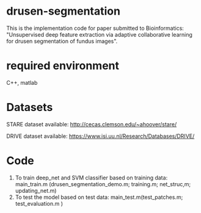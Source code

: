 # drusen-segmentation
This is the implementation code for paper submitted to Bioinformatics: "Unsupervised deep feature extraction via adaptive collaborative learning for drusen segmentation of fundus images".

# required environment
C++, matlab 

# Datasets
STARE dataset available: http://cecas.clemson.edu/~ahoover/stare/

DRIVE dataset available: https://www.isi.uu.nl/Research/Databases/DRIVE/

# Code
1. To train deep_net and SVM classifier based on training data:
    main_train.m (drusen_segmentation_demo.m; training.m; net_struc,m; updating_net.m)
2. To test the model based on test data:
    main_test.m(test_patches.m; test_evaluation.m )
